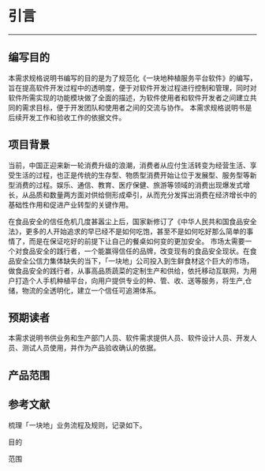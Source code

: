 引言
===

---


## 编写目的

本需求规格说明书编写的目的是为了规范化《一块地种植服务平台软件》的编写，旨在提高软件开发过程中的透明度，便于对软件开发过程进行控制和管理，同时对软件所需实现的功能模块做了全面的描述，为软件使用者和软件开发者之间建立共同的需求目标，便于开发团队和使用者之间的交流与协作。
本需求规格说明书是后续开发工作和验收工作的依据文件。

## 项目背景

当前，中国正迎来新一轮消费升级的浪潮，消费者从应付生活转变为经营生活、享受生活的过程，也正是传统的生存型、物质型消费开始让位于发展型、服务型等新型消费的过程。娱乐、通信、教育、医疗保健、旅游等领域的消费出现爆发式增长，从品质和数量两方面对供给侧形成牵引，从而充分发挥出消费在经济增长中的基础性作用和促进产业转型的关键作用。

在食品安全的信任危机几度甚嚣尘上后，国家新修订了《中华人民共和国食品安全法》，更多的人开始追求的早已经不是如何吃饱，甚至不是如何吃好那么简单的事情了，而是在保证吃好的前提下让自己的餐桌如何变的更加安全。
市场太需要一个对食品安全的践行者，一个能赢得信任的品牌，改变现有的食品安全现状。在食品安全公信力集体缺失的当下，「一块地」公司投入到生鲜食材这个巨大的市场，做食品安全的践行者，从事高品质蔬菜的定制生产和供给，依托移动互联网，为用户打造个人手机种植平台，向用户提供专业的种、管、收、送等服务，将生产,仓储，物流的全透明化，建立一个信任可追溯体系。


## 预期读者

本需求说明书供业务和生产部门人员、软件需求提供人员、软件设计人员、开发人员、测试人员使用，并作为产品验收确认的依据。

## 产品范围

## 参考文献


梳理「一块地」业务流程及规则，记录如下。



目的



范围





